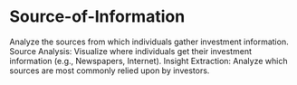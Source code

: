 # Source-of-Information
Analyze the sources from which individuals gather investment information.
Source Analysis: Visualize where individuals get their investment information (e.g., Newspapers, Internet).
Insight Extraction: Analyze which sources are most commonly relied upon by investors.
